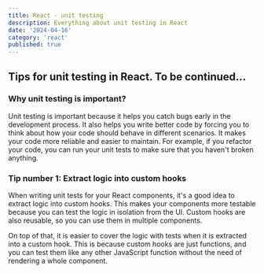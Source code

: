 ```yaml
---
title: React - unit testing
description: Everything about unit testing in React
date: '2024-04-16'
category: 'react'
published: true
---
```


## Tips for unit testing in React. To be continued...

### Why unit testing is important?

Unit testing is important because it helps you catch bugs early in the development process. It also helps you write better code by forcing you to think about how your code should behave in different scenarios. It makes your code more reliable and easier to maintain. For example, if you refactor your code, you can run your unit tests to make sure that you haven't broken anything.

### Tip number 1: Extract logic into custom hooks

When writing unit tests for your React components, it's a good idea to extract logic into custom hooks. This makes your components more testable because you can test the logic in isolation from the UI. Custom hooks are also reusable, so you can use them in multiple components.

On top of that, it is easier to cover the logic with tests when it is extracted into a custom hook. This is because custom hooks are just functions, and you can test them like any other JavaScript function without the need of rendering a whole component.
